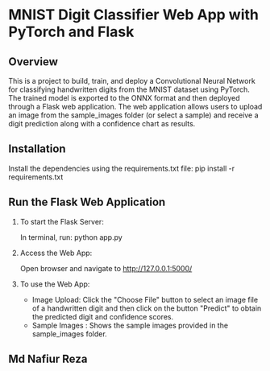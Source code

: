 # MNIST Digit Classifier Web App with PyTorch and Flask

## Overview
This is a project to build, train, and deploy a Convolutional Neural Network for classifying handwritten digits from the MNIST dataset using PyTorch. The trained model is exported to the ONNX format and then deployed through a Flask web application. The web application allows users to upload an image from the sample_images folder (or select a sample) and receive a digit prediction along with a confidence chart as results.


## Installation


Install the dependencies using the requirements.txt file:
   pip install -r requirements.txt


## Run the Flask Web Application

1. To start the Flask Server:

   In terminal, run:
       python app.py

2. Access the Web App:

   Open browser and navigate to http://127.0.0.1:5000/

3. To use the Web App:

   - Image Upload: Click the "Choose File" button to select an image file of a handwritten digit and then click on the button "Predict" to obtain the predicted digit and confidence scores.
   - Sample Images : Shows the sample images provided in the sample_images folder.



## Md Nafiur Reza

